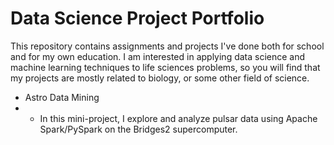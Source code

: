 # Data Science Project Portfolio

This repository contains assignments and projects I've done both for school and for my own education. I am interested in applying data science and machine learning techniques to life sciences problems, so you will find that my projects are mostly related to biology, or some other field of science.

* Astro Data Mining
* * In this mini-project, I explore and analyze pulsar data using Apache Spark/PySpark on the Bridges2 supercomputer.
